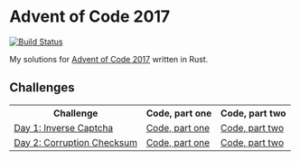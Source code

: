 # Advent of Code 2017

[![Build Status](https://travis-ci.org/xfix/advent-of-code-2017.svg?branch=master)](https://travis-ci.org/xfix/advent-of-code-2017)

My solutions for [Advent of Code 2017] written in Rust.

## Challenges

<table>
<tr>
    <th> Challenge
    <th> Code, part one
    <th> Code, part two
<tr>
    <td> <a href="https://adventofcode.com/2017/day/1">Day 1: Inverse Captcha</a>
    <td> <a href="https://github.com/xfix/advent-of-code-2017/tree/master/day1">Code, part one</a>
    <td> <a href="https://github.com/xfix/advent-of-code-2017/tree/master/day1b">Code, part two</a>
<tr>
    <td> <a href="https://adventofcode.com/2017/day/2">Day 2: Corruption Checksum</a>
    <td> <a href="https://github.com/xfix/advent-of-code-2017/tree/master/day2">Code, part one</a>
    <td> <a href="https://github.com/xfix/advent-of-code-2017/tree/master/day2b">Code, part two</a>
</table>

[Advent of Code 2017]: https://adventofcode.com/2017

